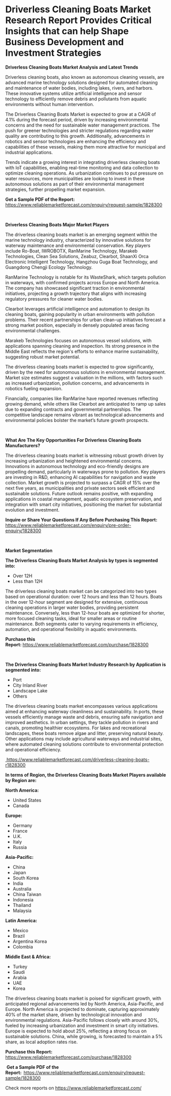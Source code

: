 <p><h1>Driverless Cleaning Boats Market Research Report Provides Critical Insights that can help Shape Business Development and Investment Strategies</h1></p><p><strong>Driverless Cleaning Boats Market Analysis and Latest Trends</strong></p>
<p><p>Driverless cleaning boats, also known as autonomous cleaning vessels, are advanced marine technology solutions designed for automated cleaning and maintenance of water bodies, including lakes, rivers, and harbors. These innovative systems utilize artificial intelligence and sensor technology to efficiently remove debris and pollutants from aquatic environments without human intervention. </p><p>The Driverless Cleaning Boats Market is expected to grow at a CAGR of 4.1% during the forecast period, driven by increasing environmental concerns and the need for sustainable water management practices. The push for greener technologies and stricter regulations regarding water quality are contributing to this growth. Additionally, advancements in robotics and sensor technologies are enhancing the efficiency and capabilities of these vessels, making them more attractive for municipal and industrial applications. </p><p>Trends indicate a growing interest in integrating driverless cleaning boats with IoT capabilities, enabling real-time monitoring and data collection to optimize cleaning operations. As urbanization continues to put pressure on water resources, more municipalities are looking to invest in these autonomous solutions as part of their environmental management strategies, further propelling market expansion.</p></p>
<p><strong>Get a Sample PDF of the Report:&nbsp;</strong> <a href="https://www.reliablemarketforecast.com/enquiry/request-sample/1828300?utm_campaign=1108&utm_medium=2&utm_source=Github&utm_content=ia&utm_term=28022025&utm_id=driverless-cleaning-boats">https://www.reliablemarketforecast.com/enquiry/request-sample/1828300</a></p>
<p>&nbsp;</p>
<p><strong>Driverless Cleaning Boats Major Market Players</strong></p>
<p><p>The driverless cleaning boats market is an emerging segment within the marine technology industry, characterized by innovative solutions for waterway maintenance and environmental conservation. Key players include Ro-Boat, IWROBOTX, RanMarine Technology, Marakeb Technologies, Clean Sea Solutions, Zeabuz, Clearbot, ShaanXi Orca Electronic Intelligent Technology, Hangzhou Guga Boat Technology, and Guangdong Chengji Ecology Technology.</p><p>RanMarine Technology is notable for its WasteShark, which targets pollution in waterways, with confirmed projects across Europe and North America. The company has showcased significant traction in environmental initiatives, projecting a growth trajectory that aligns with increasing regulatory pressures for cleaner water bodies. </p><p>Clearbot leverages artificial intelligence and automation to design its cleaning boats, gaining popularity in urban environments with pollution problems. Their recent partnerships for urban clean-up initiatives forecast a strong market position, especially in densely populated areas facing environmental challenges.</p><p>Marakeb Technologies focuses on autonomous vessel solutions, with applications spanning cleaning and inspection. Its strong presence in the Middle East reflects the region's efforts to enhance marine sustainability, suggesting robust market potential.</p><p>The driverless cleaning boats market is expected to grow significantly, driven by the need for autonomous solutions in environmental management. Market size estimates suggest a valuation in the millions, with factors such as increased urbanization, pollution concerns, and advancements in robotics fueling expansion. </p><p>Financially, companies like RanMarine have reported revenues reflecting growing demand, while others like Clearbot are anticipated to ramp up sales due to expanding contracts and governmental partnerships. The competitive landscape remains vibrant as technological advancements and environmental policies bolster the market’s future growth prospects.</p></p>
<p>&nbsp;</p>
<p><strong>What Are The Key Opportunities For Driverless Cleaning Boats Manufacturers?</strong></p>
<p><p>The driverless cleaning boats market is witnessing robust growth driven by increasing urbanization and heightened environmental concerns. Innovations in autonomous technology and eco-friendly designs are propelling demand, particularly in waterways prone to pollution. Key players are investing in R&D, enhancing AI capabilities for navigation and waste collection. Market growth is projected to surpass a CAGR of 15% over the next five years, as municipalities and private sectors seek efficient and sustainable solutions. Future outlook remains positive, with expanding applications in coastal management, aquatic ecosystem preservation, and integration with smart city initiatives, positioning the market for substantial evolution and investment.</p></p>
<p><strong>Inquire or Share Your Questions If Any Before Purchasing This Report:</strong> <a href="https://www.reliablemarketforecast.com/enquiry/pre-order-enquiry/1828300?utm_campaign=1108&utm_medium=2&utm_source=Github&utm_content=ia&utm_term=28022025&utm_id=driverless-cleaning-boats">https://www.reliablemarketforecast.com/enquiry/pre-order-enquiry/1828300</a></p>
<p>&nbsp;</p>
<p><strong>Market Segmentation</strong></p>
<p><strong>The Driverless Cleaning Boats Market Analysis by types is segmented into:</strong></p>
<p><ul><li>Over 12H</li><li>Less than 12H</li></ul></p>
<p><p>The driverless cleaning boats market can be categorized into two types based on operational duration: over 12 hours and less than 12 hours. Boats in the over 12-hour segment are designed for extensive, continuous cleaning operations in larger water bodies, providing persistent maintenance. Conversely, less than 12-hour boats are optimized for shorter, more focused cleaning tasks, ideal for smaller areas or routine maintenance. Both segments cater to varying requirements in efficiency, automation, and operational flexibility in aquatic environments.</p></p>
<p><strong>Purchase this Report:&nbsp;</strong><a href="https://www.reliablemarketforecast.com/purchase/1828300?utm_campaign=1108&utm_medium=2&utm_source=Github&utm_content=ia&utm_term=28022025&utm_id=driverless-cleaning-boats">https://www.reliablemarketforecast.com/purchase/1828300</a></p>
<p>&nbsp;</p>
<p><strong>The Driverless Cleaning Boats Market Industry Research by Application is segmented into:</strong></p>
<p><ul><li>Port</li><li>City Inland River</li><li>Landscape Lake</li><li>Others</li></ul></p>
<p><p>The driverless cleaning boats market encompasses various applications aimed at enhancing waterway cleanliness and sustainability. In ports, these vessels efficiently manage waste and debris, ensuring safe navigation and improved aesthetics. In urban settings, they tackle pollution in rivers and canals, promoting healthier ecosystems. For lakes and recreational landscapes, these boats remove algae and litter, preserving natural beauty. Other applications may include agricultural waterways and industrial sites, where automated cleaning solutions contribute to environmental protection and operational efficiency.</p></p>
<p><a href="https://www.reliablemarketforecast.com/driverless-cleaning-boats-r1828300?utm_campaign=1108&utm_medium=2&utm_source=Github&utm_content=ia&utm_term=28022025&utm_id=driverless-cleaning-boats">&nbsp;https://www.reliablemarketforecast.com/driverless-cleaning-boats-r1828300</a></p>
<p><strong>In terms of Region, the Driverless Cleaning Boats Market Players available by Region are:</strong></p>
<p>
    <p> <strong> North America: </strong>
        <ul>
            <li>United States</li>
            <li>Canada</li>
        </ul>
        </p> 
    <p> <strong> Europe: </strong>
        <ul>
            <li>Germany</li>
            <li>France</li>
            <li>U.K.</li>
            <li>Italy</li>
            <li>Russia</li>
        </ul>
        </p> 
    <p> <strong> Asia-Pacific: </strong>
        <ul>
            <li>China</li>
            <li>Japan</li>
            <li>South Korea</li>
            <li>India</li>
            <li>Australia</li>
            <li>China Taiwan</li>
            <li>Indonesia</li>
            <li>Thailand</li>
            <li>Malaysia</li>
        </ul>
        </p> 
    <p> <strong> Latin America: </strong>
        <ul>
            <li>Mexico</li>
            <li>Brazil</li>
            <li>Argentina Korea</li>
            <li>Colombia</li>
        </ul>
        </p> 
    <p> <strong> Middle East & Africa: </strong>
        <ul>
            <li>Turkey</li>
            <li>Saudi</li>
            <li>Arabia</li>
            <li>UAE</li>
            <li>Korea</li>
        </ul>
    </p>
    </p>
<p><p>The driverless cleaning boats market is poised for significant growth, with anticipated regional advancements led by North America, Asia-Pacific, and Europe. North America is projected to dominate, capturing approximately 40% of the market share, driven by technological innovation and environmental regulations. Asia-Pacific follows closely with around 30%, fueled by increasing urbanization and investment in smart city initiatives. Europe is expected to hold about 25%, reflecting a strong focus on sustainable solutions. China, while growing, is forecasted to maintain a 5% share, as local adoption rates rise.</p></p>
<p><strong>Purchase this Report: </strong><a href="https://www.reliablemarketforecast.com/purchase/1828300?utm_campaign=1108&utm_medium=2&utm_source=Github&utm_content=ia&utm_term=28022025&utm_id=driverless-cleaning-boats">https://www.reliablemarketforecast.com/purchase/1828300</a></p>
<p>&nbsp;<strong>Get a Sample PDF of the Report:&nbsp;&nbsp;</strong><a href="https://www.reliablemarketforecast.com/enquiry/request-sample/1828300?utm_campaign=1108&utm_medium=2&utm_source=Github&utm_content=ia&utm_term=28022025&utm_id=driverless-cleaning-boats">https://www.reliablemarketforecast.com/enquiry/request-sample/1828300</a></p>
<p><strong></strong></p>
<p>Check more reports on <a href="https://www.reliablemarketforecast.com/?utm_campaign=1108&utm_medium=2&utm_source=Github&utm_content=ia&utm_term=28022025&utm_id=driverless-cleaning-boats">https://www.reliablemarketforecast.com/</a></p>